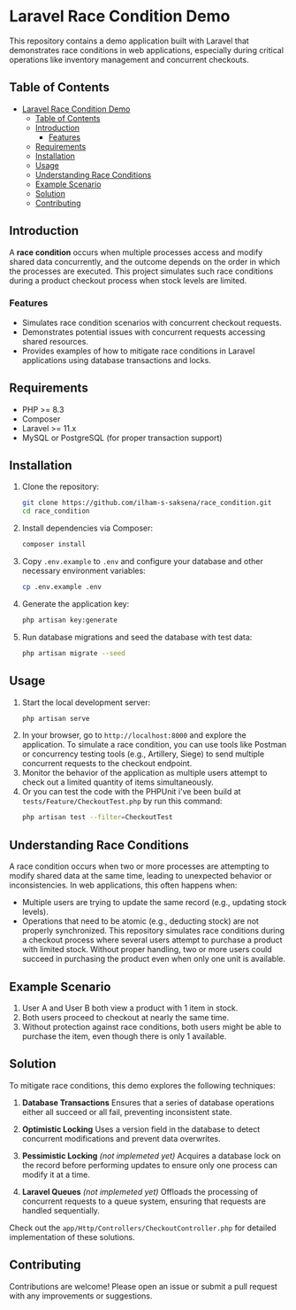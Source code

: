 # Laravel Race Condition Demo

This repository contains a demo application built with Laravel that demonstrates race conditions in web applications, especially during critical operations like inventory management and concurrent checkouts.

## Table of Contents
- [Laravel Race Condition Demo](#laravel-race-condition-demo)
  - [Table of Contents](#table-of-contents)
  - [Introduction](#introduction)
    - [Features](#features)
  - [Requirements](#requirements)
  - [Installation](#installation)
  - [Usage](#usage)
  - [Understanding Race Conditions](#understanding-race-conditions)
  - [Example Scenario](#example-scenario)
  - [Solution](#solution)
  - [Contributing](#contributing)

## Introduction

A **race condition** occurs when multiple processes access and modify shared data concurrently, and the outcome depends on the order in which the processes are executed. This project simulates such race conditions during a product checkout process when stock levels are limited.

### Features
- Simulates race condition scenarios with concurrent checkout requests.
- Demonstrates potential issues with concurrent requests accessing shared resources.
- Provides examples of how to mitigate race conditions in Laravel applications using database transactions and locks.

## Requirements

- PHP >= 8.3
- Composer
- Laravel >= 11.x
- MySQL or PostgreSQL (for proper transaction support)

## Installation

1. Clone the repository:
   ```bash
   git clone https://github.com/ilham-s-saksena/race_condition.git
   cd race_condition
   ```
2. Install dependencies via Composer:
   ```bash
   composer install
   ```
3. Copy `.env.example` to `.env` and configure your database and other necessary environment variables:
   ```bash
   cp .env.example .env
   ```
4. Generate the application key:
   ```bash
   php artisan key:generate
   ```
5. Run database migrations and seed the database with test data:
   ```bash
   php artisan migrate --seed
   ```

## Usage

1. Start the local development server:
   ```bash
   php artisan serve
   ```
2. In your browser, go to `http://localhost:8000` and explore the application. To simulate a race condition, you can use tools like Postman or concurrency testing tools (e.g., Artillery, Siege) to send multiple concurrent requests to the checkout endpoint.
3. Monitor the behavior of the application as multiple users attempt to check out a limited quantity of items simultaneously.
4. Or you can test the code with the PHPUnit i've been build at `tests/Feature/CheckoutTest.php` by run this command:
   ```bash
   php artisan test --filter=CheckoutTest
   ```

## Understanding Race Conditions
A race condition occurs when two or more processes are attempting to modify shared data at the same time, leading to unexpected behavior or inconsistencies. In web applications, this often happens when:

- Multiple users are trying to update the same record (e.g., updating stock levels).
- Operations that need to be atomic (e.g., deducting stock) are not properly synchronized.
This repository simulates race conditions during a checkout process where several users attempt to purchase a product with limited stock. Without proper handling, two or more users could succeed in purchasing the product even when only one unit is available.

## Example Scenario
1. User A and User B both view a product with 1 item in stock.
2. Both users proceed to checkout at nearly the same time.
3. Without protection against race conditions, both users might be able to purchase the item, even though there is only 1 available.

## Solution
To mitigate race conditions, this demo explores the following techniques:

1. **Database Transactions** 
   Ensures that a series of database operations either all succeed or all fail, preventing inconsistent state.

2. **Optimistic Locking** 
   Uses a version field in the database to detect concurrent modifications and prevent data overwrites.

3. **Pessimistic Locking** *(not implemeted yet)*
    Acquires a database lock on the record before performing updates to ensure only one process can modify it at a time.

4. **Laravel Queues** *(not implemeted yet)*
    Offloads the processing of concurrent requests to a queue system, ensuring that requests are handled sequentially.

Check out the `app/Http/Controllers/CheckoutController.php` for detailed implementation of these solutions.

## Contributing
Contributions are welcome! Please open an issue or submit a pull request with any improvements or suggestions.